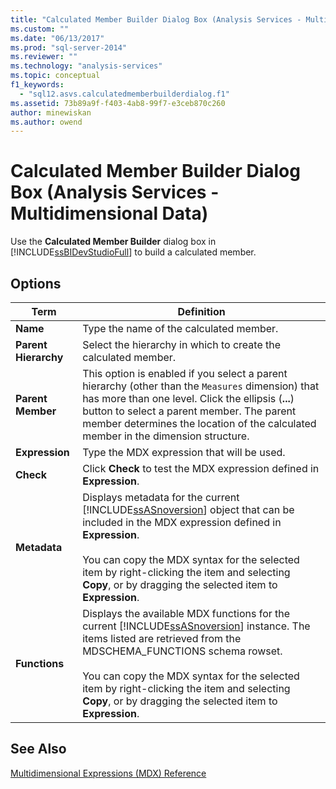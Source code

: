 ```yaml
---
title: "Calculated Member Builder Dialog Box (Analysis Services - Multidimensional Data) | Microsoft Docs"
ms.custom: ""
ms.date: "06/13/2017"
ms.prod: "sql-server-2014"
ms.reviewer: ""
ms.technology: "analysis-services"
ms.topic: conceptual
f1_keywords: 
  - "sql12.asvs.calculatedmemberbuilderdialog.f1"
ms.assetid: 73b89a9f-f403-4ab8-99f7-e3ceb870c260
author: minewiskan
ms.author: owend
---
```

# Calculated Member Builder Dialog Box (Analysis Services - Multidimensional Data)
  Use the **Calculated Member Builder** dialog box in [!INCLUDE[ssBIDevStudioFull](../includes/ssbidevstudiofull-md.md)] to build a calculated member.  
  
## Options  
  
|Term|Definition|  
|----------|----------------|  
|**Name**|Type the name of the calculated member.|  
|**Parent Hierarchy**|Select the hierarchy in which to create the calculated member.|  
|**Parent Member**|This option is enabled if you select a parent hierarchy (other than the `Measures` dimension) that has more than one level. Click the ellipsis (**...**) button to select a parent member. The parent member determines the location of the calculated member in the dimension structure.|  
|**Expression**|Type the MDX expression that will be used.|  
|**Check**|Click **Check** to test the MDX expression defined in **Expression**.|  
|**Metadata**|Displays metadata for the current [!INCLUDE[ssASnoversion](../includes/ssasnoversion-md.md)] object that can be included in the MDX expression defined in **Expression**.<br /><br /> You can copy the MDX syntax for the selected item by right-clicking the item and selecting **Copy**, or by dragging the selected item to **Expression**.|  
|**Functions**|Displays the available MDX functions for the current [!INCLUDE[ssASnoversion](../includes/ssasnoversion-md.md)] instance. The items listed are retrieved from the MDSCHEMA_FUNCTIONS schema rowset.<br /><br /> You can copy the MDX syntax for the selected item by right-clicking the item and selecting **Copy**, or by dragging the selected item to **Expression**.|  
  
## See Also  
 [Multidimensional Expressions &#40;MDX&#41; Reference](/sql/mdx/multidimensional-expressions-mdx-reference)  
  
  
